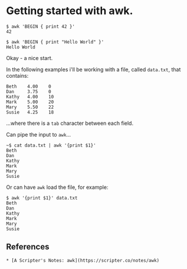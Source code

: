 # Getting started with awk.


	$ awk 'BEGIN { print 42 }'
	42
	
	$ awk 'BEGIN { print "Hello World" }'
	Hello World	
	
Okay - a nice start.


In the following examples i'll be working with a file, called `data.txt`, that contains:

	Beth    4.00    0
	Dan     3.75    0
	Kathy   4.00    10
	Mark    5.00    20
	Mary    5.50    22
	Susie   4.25    18

...where there is a `tab` character between each field.


Can pipe the input to `awk`...

	~$ cat data.txt | awk '{print $1}'
	Beth
	Dan
	Kathy
	Mark
	Mary
	Susie	

Or can have `awk` load the file, for example:

	$ awk '{print $1}' data.txt
	Beth
	Dan
	Kathy
	Mark
	Mary
	Susie



	
## References

	* [A Scripter's Notes: awk](https://scripter.co/notes/awk)